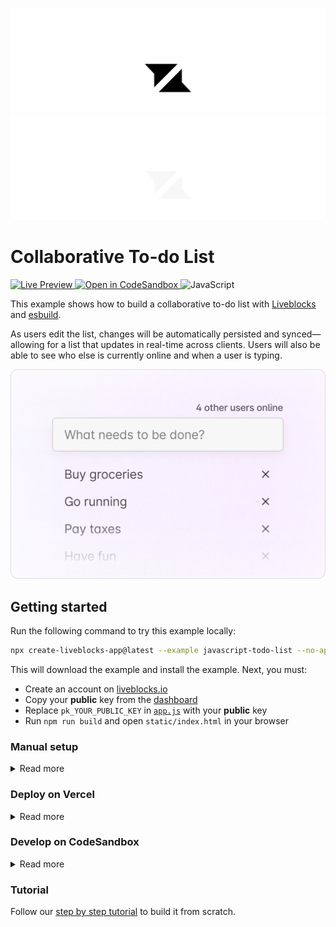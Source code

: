 <p align="center">
  <a href="https://liveblocks.io#gh-light-mode-only">
    <img src="https://raw.githubusercontent.com/liveblocks/liveblocks/main/.github/assets/header-light.svg" alt="Liveblocks" />
  </a>
  <a href="https://liveblocks.io#gh-dark-mode-only">
    <img src="https://raw.githubusercontent.com/liveblocks/liveblocks/main/.github/assets/header-dark.svg" alt="Liveblocks" />
  </a>
</p>

# Collaborative To-do List

<p>
  <a href="https://liveblocks.io/examples/collaborative-todo-list/javascript-todo-list/preview">
    <img src="https://img.shields.io/badge/live%20preview-message?style=flat&logo=data:image/svg+xml;base64,PHN2ZyB2aWV3Qm94PSIwIDAgMjQgMjQiIHhtbG5zPSJodHRwOi8vd3d3LnczLm9yZy8yMDAwL3N2ZyI+PHBhdGggZD0iTTE2Ljg0OSA0Ljc1SDBsNC44NDggNS4wNzV2Ny4wMDhsMTItMTIuMDgzWk03LjE1IDE5LjI1SDI0bC00Ljg0OS01LjA3NVY3LjE2N2wtMTIgMTIuMDgzWiIgZmlsbD0iI2ZmZiIvPjwvc3ZnPg==&color=333" alt="Live Preview" />
  </a>
  <a href="https://codesandbox.io/s/github/liveblocks/liveblocks/tree/main/examples/javascript-todo-list">
    <img src="https://img.shields.io/badge/open%20in%20codesandbox-message?style=flat&logo=codesandbox&color=333&logoColor=fff" alt="Open in CodeSandbox" />
  </a>
  <img src="https://img.shields.io/badge/javascript-message?style=flat&logo=javascript&color=db0&logoColor=fff" alt="JavaScript" />
</p>

This example shows how to build a collaborative to-do list with
[Liveblocks](https://liveblocks.io) and [esbuild](https://esbuild.github.io/).

As users edit the list, changes will be automatically persisted and
synced—allowing for a list that updates in real-time across clients. Users will
also be able to see who else is currently online and when a user is typing.

<img src="https://raw.githubusercontent.com/liveblocks/liveblocks/main/.github/assets/examples/collaborative-todo-list.png" width="536" alt="Collaborative To-do List" />

## Getting started

Run the following command to try this example locally:

```bash
npx create-liveblocks-app@latest --example javascript-todo-list --no-api-key --no-vercel
```

This will download the example and install the example. Next, you must:

- Create an account on [liveblocks.io](https://liveblocks.io/dashboard)
- Copy your **public** key from the
  [dashboard](https://liveblocks.io/dashboard/apikeys)
- Replace `pk_YOUR_PUBLIC_KEY` in [`app.js`](./app.js) with your **public** key
- Run `npm run build` and open `static/index.html` in your browser

### Manual setup

<details><summary>Read more</summary>

<p></p>

Alternatively, you can set up your project manually:

- Install all dependencies with `npm install`
- Create an account on [liveblocks.io](https://liveblocks.io/dashboard)
- Copy your **public** key from the
  [dashboard](https://liveblocks.io/dashboard/apikeys)
- Replace `pk_YOUR_PUBLIC_KEY` in [`app.js`](./app.js) with your **public** key
- Run `npm run build` and open `static/index.html` in your browser

</details>

### Deploy on Vercel

<details><summary>Read more</summary>

<p></p>

To both deploy on [Vercel](https://vercel.com), and run the example locally, use
the following command:

```bash
npx create-liveblocks-app@latest --example javascript-todo-list --vercel
```

This will download the example and ask permission to open your browser, enabling
you to deploy to Vercel. Next, you must:

- Create an account on [liveblocks.io](https://liveblocks.io/dashboard)
- Copy your **public** key from the
  [dashboard](https://liveblocks.io/dashboard/apikeys)
- Replace `pk_YOUR_PUBLIC_KEY` in [`app.js`](./app.js) with your **public** key
- Push a commit to update the Vercel demo with the key
- Run `npm run build` and open `static/index.html` in your browser

</details>

### Develop on CodeSandbox

<details><summary>Read more</summary>

<p></p>

After forking
[this example](https://codesandbox.io/s/github/liveblocks/liveblocks/tree/main/examples/javascript-todo-list)
on CodeSandbox, create the `pk_YOUR_PUBLIC_KEY` environment variable as a
[public](https://codesandbox.io/docs/secrets).

</details>

### Tutorial

Follow our
[step by step tutorial](https://liveblocks.io/docs/tutorials/collaborative-to-do-list/javascript)
to build it from scratch.

